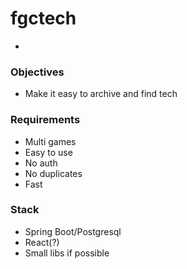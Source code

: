 # fgctech

-

### Objectives

- Make it easy to archive and find tech


### Requirements

- Multi games
- Easy to use
- No auth
- No duplicates
- Fast

### Stack

- Spring Boot/Postgresql
- React(?)
- Small libs if possible